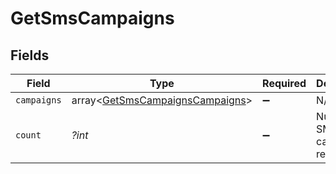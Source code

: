 # GetSmsCampaigns


## Fields

| Field                                                                              | Type                                                                               | Required                                                                           | Description                                                                        | Example                                                                            |
| ---------------------------------------------------------------------------------- | ---------------------------------------------------------------------------------- | ---------------------------------------------------------------------------------- | ---------------------------------------------------------------------------------- | ---------------------------------------------------------------------------------- |
| `campaigns`                                                                        | array<[GetSmsCampaignsCampaigns](../../models/shared/GetSmsCampaignsCampaigns.md)> | :heavy_minus_sign:                                                                 | N/A                                                                                |                                                                                    |
| `count`                                                                            | *?int*                                                                             | :heavy_minus_sign:                                                                 | Number of SMS campaigns retrieved                                                  | 12                                                                                 |